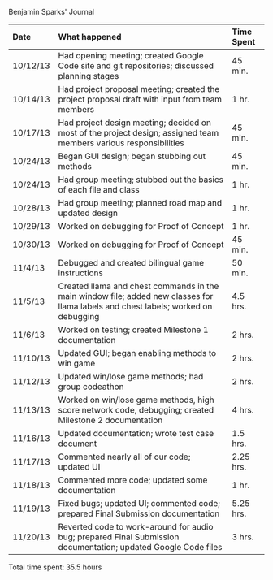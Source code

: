 Benjamin Sparks' Journal

|Date|What happened|Time Spent|
|:---|:------------|:---------|
|10/12/13|Had opening meeting; created Google Code site and git repositories; discussed planning stages|45 min.|
|10/14/13|Had project proposal meeting; created the project proposal draft with input from team members|1 hr.|
|10/17/13|Had project design meeting; decided on most of the project design; assigned team members various responsibilities|45 min.|
|10/24/13|Began GUI design; began stubbing out methods|45 min.|
|10/24/13|Had group meeting; stubbed out the basics of each file and class|1 hr.|
|10/28/13|Had group meeting; planned road map and updated design|1 hr.|
|10/29/13|Worked on debugging for Proof of Concept|1 hr.|
|10/30/13|Worked on debugging for Proof of Concept|45 min.|
|11/4/13|Debugged and created bilingual game instructions|50 min.|
|11/5/13|Created llama and chest commands in the main window file; added new classes for llama labels and chest labels; worked on debugging|4.5 hrs.|
|11/6/13|Worked on testing; created Milestone 1 documentation|2 hrs.|
|11/10/13|Updated GUI; began enabling methods to win game|2 hrs.|
|11/12/13|Updated win/lose game methods; had group codeathon|2 hrs.|
|11/13/13|Worked on win/lose game methods, high score network code, debugging; created Milestone 2 documentation|4 hrs.|
|11/16/13|Updated documentation; wrote test case document|1.5 hrs.|
|11/17/13|Commented nearly all of our code; updated UI|2.25 hrs.|
|11/18/13|Commented more code; updated some documentation|1 hr.|
|11/19/13|Fixed bugs; updated UI; commented code; prepared Final Submission documentation|5.25 hrs.|
|11/20/13|Reverted code to work-around for audio bug; prepared Final Submission documentation; updated Google Code files|3 hrs.|

Total time spent: 35.5 hours